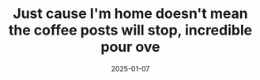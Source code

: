 ---
layout: post
title: "Just cause I'm home doesn't mean the coffee posts will stop, incredible pour ove"
date: 2025-01-07
city: "Unknown"
country: "Unknown"
continent: "World"
latitude: null
longitude: null
cafe_name: ""
rating: 
notes: "Just cause I'm home doesn't mean the coffee posts will stop, incredible pour over and sweet treats at @fifebakery in mount pleasant."
image_url: "/media/posts/202501/473035143_18488539756001623_5904283115140631792_n_18044187770021675.jpg"
images:
  - "/media/posts/202501/473035143_18488539756001623_5904283115140631792_n_18044187770021675.jpg"
  - "/media/posts/202501/472085491_18488539768001623_5186243116126657421_n_18150783160353662.jpg"
  - "/media/posts/202501/472992327_18488539777001623_3779936345129877282_n_18044828792217209.jpg"
  - "/media/posts/202501/472942693_18488539786001623_6972715347743826714_n_17860055331259807.jpg"
  - "/media/posts/202501/473043213_18488539795001623_4562909303978716539_n_18113034292440793.jpg"
  - "/media/posts/202501/472834835_18488539804001623_8158400677324619985_n_18076428553624334.jpg"
instagram_url: ""
---